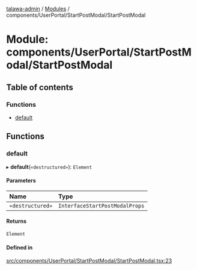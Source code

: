 [talawa-admin](../README.md) / [Modules](../modules.md) / components/UserPortal/StartPostModal/StartPostModal

# Module: components/UserPortal/StartPostModal/StartPostModal

## Table of contents

### Functions

- [default](components_UserPortal_StartPostModal_StartPostModal.md#default)

## Functions

### default

▸ **default**(`«destructured»`): `Element`

#### Parameters

| Name | Type |
| :------ | :------ |
| `«destructured»` | `InterfaceStartPostModalProps` |

#### Returns

`Element`

#### Defined in

[src/components/UserPortal/StartPostModal/StartPostModal.tsx:23](https://github.com/pranshugupta54/talawa-admin/blob/2da9090/src/components/UserPortal/StartPostModal/StartPostModal.tsx#L23)
